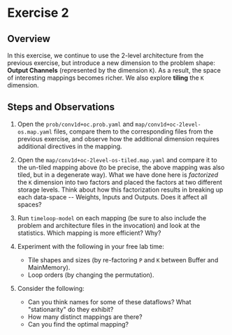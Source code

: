 Exercise 2
==========

## Overview

In this exercise, we continue to use the 2-level architecture from the previous exercise, but introduce a new dimension to the problem shape: **Output Channels** (represented by the dimension `K`). As a result, the space of interesting mappings becomes richer. We also explore **tiling** the `K` dimension.

## Steps and Observations

1. Open the `prob/conv1d+oc.prob.yaml` and `map/conv1d+oc-2level-os.map.yaml` files, compare them to the corresponding files from the previous exercise, and observe how the additional dimension requires additional directives in the mapping.

2. Open the `map/conv1d+oc-2level-os-tiled.map.yaml` and compare it to the un-tiled mapping above (to be precise, the above mapping was also tiled, but in a degenerate way). What we have done here is _factorized_ the `K` dimension into two factors and placed the factors at two different storage levels. Think about how this factorization results in breaking up each data-space -- Weights, Inputs and Outputs. Does it affect all spaces?

3. Run `timeloop-model` on each mapping (be sure to also include the problem and architecture files in the invocation) and look at the statistics. Which mapping is more efficient? Why?

4. Experiment with the following in your free lab time:
   - Tile shapes and sizes (by re-factoring `P` and `K` between Buffer and MainMemory).
   - Loop orders (by changing the permutation).

5. Consider the following:
   - Can you think names for some of these dataflows? What "stationarity" do they exhibit?
   - How many distinct mappings are there?
   - Can you find the optimal mapping?
